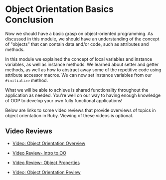 # Object Orientation Basics Conclusion

Now we should have a basic grasp on object-oriented programming. As discussed in
this module, we should have an understanding of the concept of "objects" that
can contain data and/or code, such as attributes and methods.

In this module we explained the concept of local variables and instance
variables, as well as instance methods. We learned about setter and getter
methods, as well as how to abstract away some of the repetitive code using
attribute accessor macros. We can now set instance variables from our
`#initialize` method.

What we will be able to achieve is shared functionality throughout the
application as needed. You're well on our way to having enough knowledge of OOP
to develop your own fully functional applications!

Below are links to some video reviews that provide overviews of topics in object orientation in Ruby. Viewing of these videos is optional.

## Video Reviews

* [Video: Object Orientation Overview](https://www.youtube.com/embed/Z_IoQCVNWtM?rel=0&showinfo=0)

* [Video Review- Intro to OO](https://www.youtube.com/watch?v=UysgBTrJoTc)

* [Video Review- Object Properties](https://www.youtube.com/watch?v=ab11lJJKm8M)

* [Video: Object Orientation Review](https://www.youtube.com/embed/ab11lJJKm8M?rel=0&showinfo=0)
